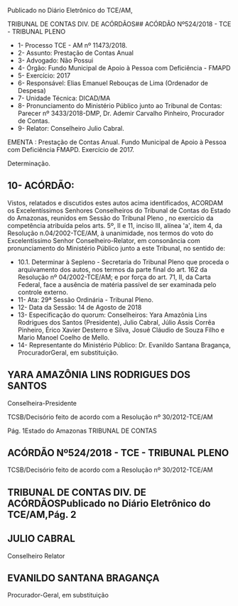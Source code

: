 Publicado  no  Diário Eletrônico do TCE/AM,

TRIBUNAL DE CONTAS DIV. DE  ACÓRDÃOS## ACÓRDÃO Nº524/2018 - TCE - TRIBUNAL PLENO

- 1- Processo TCE - AM nº 11473/2018.
- 2- Assunto: Prestação de Contas Anual
- 3- Advogado: Não Possui
- 4- Órgão: Fundo Municipal de Apoio à Pessoa com Deficiência - FMAPD
- 5- Exercício: 2017
- 6- Responsável: Elias Emanuel Rebouças de Lima (Ordenador de Despesa)
- 7- Unidade Técnica: DICAD/MA
- 8- Pronunciamento  do Ministério  Público  junto  ao Tribunal  de Contas: Parecer  nº 3433/2018-DMP, Dr. Ademir Carvalho Pinheiro, Procurador de Contas.
- 9- Relator: Conselheiro Julio Cabral.

EMENTA : Prestação de Contas Anual. Fundo Municipal  de  Apoio  à  Pessoa  com  Deficiência  FMAPD. Exercício de 2017.

Determinação.

## 10-  ACÓRDÃO:

Vistos, relatados e discutidos estes autos acima identificados, ACORDAM os Excelentíssimos Senhores Conselheiros do Tribunal de Contas do Estado do Amazonas, reunidos em Sessão do Tribunal Pleno , no exercício da competência atribuída pelos arts. 5º, II e 11, inciso III, alínea 'a', item 4, da Resolução n.04/2002-TCE/AM, à unanimidade, nos termos do voto do Excelentíssimo Senhor Conselheiro-Relator, em consonância com pronunciamento do Ministério Público junto a este Tribunal, no sentido de:

- 10.1. Determinar à  Sepleno  -  Secretaria  do  Tribunal  Pleno  que  proceda  o arquivamento dos  autos,  nos  termos  da  parte  final  do  art.  162  da Resolução  nº  04/2002-TCE/AM;  e  por  força  do  art.  71,  II,  da  Carta Federal,  face  a  ausência  de matéria  passível  de  ser  examinada  pelo controle externo.
- 11-  Ata: 29ª Sessão Ordinária - Tribunal Pleno.
- 12-  Data da Sessão: 14 de Agosto de 2018
- 13-  Especificação  do  quorum: Conselheiros: Yara  Amazônia  Lins  Rodrigues  dos Santos (Presidente), Julio Cabral, Júlio Assis Corrêa Pinheiro, Érico Xavier Desterro e Silva, Josué Cláudio de Souza Filho e Mario Manoel Coelho de Mello.
- 14-  Representante do Ministério Público: Dr. Evanildo Santana Bragança, ProcuradorGeral, em substituição.

## YARA AMAZÔNIA LINS RODRIGUES DOS SANTOS

Conselheira-Presidente

TCSB/Decisório feito de acordo com a Resolução nº 30/2012-TCE/AM

Pág. 1Estado do Amazonas TRIBUNAL DE CONTAS

## ACÓRDÃO Nº524/2018 - TCE - TRIBUNAL PLENO

TCSB/Decisório feito de acordo com a Resolução nº 30/2012-TCE/AM

## TRIBUNAL DE CONTAS DIV. DE  ACÓRDÃOSPublicado  no  Diário Eletrônico do TCE/AM,Pág. 2

## JULIO CABRAL

Conselheiro Relator

## EVANILDO SANTANA BRAGANÇA

Procurador-Geral, em substituição